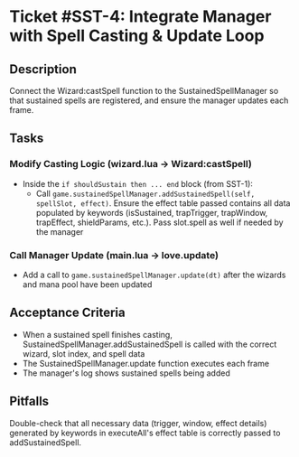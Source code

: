 # Ticket #SST-4: Integrate Manager with Spell Casting & Update Loop

## Description
Connect the Wizard:castSpell function to the SustainedSpellManager so that sustained spells are registered, and ensure the manager updates each frame.

## Tasks

### Modify Casting Logic (wizard.lua -> Wizard:castSpell)
- Inside the `if shouldSustain then ... end` block (from SST-1):
  - Call `game.sustainedSpellManager.addSustainedSpell(self, spellSlot, effect)`. Ensure the effect table passed contains all data populated by keywords (isSustained, trapTrigger, trapWindow, trapEffect, shieldParams, etc.). Pass slot.spell as well if needed by the manager

### Call Manager Update (main.lua -> love.update)
- Add a call to `game.sustainedSpellManager.update(dt)` after the wizards and mana pool have been updated

## Acceptance Criteria
- When a sustained spell finishes casting, SustainedSpellManager.addSustainedSpell is called with the correct wizard, slot index, and spell data
- The SustainedSpellManager.update function executes each frame
- The manager's log shows sustained spells being added

## Pitfalls
Double-check that all necessary data (trigger, window, effect details) generated by keywords in executeAll's effect table is correctly passed to addSustainedSpell.